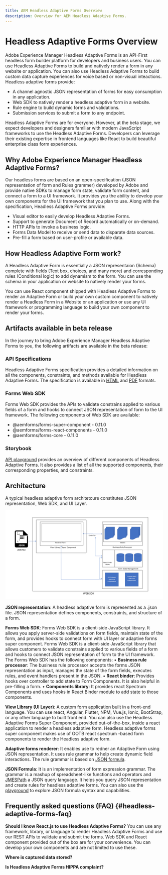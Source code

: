 ```yaml
---
title: AEM Headless Adaptive Forms Overview
description: Overview for AEM Headless Adaptive Forms.
---
```


# Headless Adaptive Forms Overview

Adobe Experience Manager Headless Adaptive Forms is an API-First headless form builder platform for developers and business users. You can use Headless Adaptive Forms to build and natively render a form in any website or application. You can also use Headless Adaptive Forms to build custom data capture experiences for voice based or non-visual inteactions. Headless adaptive forms provide:

* A channel agnostic JSON representation of forms for easy consumption in any application.
* Web SDK to natively render a headless adaptive form in a website.
* Rule engine to build dynamic forms and validations.
* Submission services to submit a form to any endpoint.


Headless Adaptive Forms are for everyone. However, at the beta stage, we expect developers and designers familiar with modern JavaScript frameworks to use the Headless Adaptive Forms. Developers can leverage their existing expertise in frontend languages like React to build beautiful enterprise class form experiences.

## Why Adobe Experience Manager Headless Adaptive Forms?

Our headless forms are based on an open-specification (JSON representation of form and Rules grammer) developed by Adobe and provide native SDKs to manage form state, validate form content, and connect a form to a UI framework. It provides you the ability to develop your own components for the UI framework that you plan to use. Along with the specification, Headless Adaptive Forms provide:

* Visual editor to easily develop Headless Adaptive Forms.
* Support to generate Document of Record automatically or on-demand.
* HTTP APIs to invoke a business logic.
* Forms Data Model to receive or send data to disparate data sources.
* Pre-fill a form based on user-profile or available data.

## How Headless Adaptive Form work?

A Headless Adaptive Form is essentially a JSON representaion (Schema) complete with fields (Text box, choices, and many more) and corresponding rules (Conditional logic) to add dynamism to the form. You can use the schema in your application or website to natively render your forms. 

You can use React component shipped with Headless Adaptive Forms to render an Adaptive Form or build your own custom component to natively render a Headless Form in a Website or an application or use any UI framework or programming language to build your own component to render your forms.

## Artifacts available in beta release

In the journey to bring Adobe Experience Manager Headless Adaptive Forms to you, the following artifacts are available in the beta release:

### API Specifications

Headless Adaptive Forms specification provides a detailed information on all the components, constraints, and methods available for Headless Adaptive Forms. The specification is available in [HTML](https://git.corp.adobe.com/pages/livecycle/af2-docs/spec/0.10.0/index.html) and [PDF](https://git.corp.adobe.com/pages/livecycle/af2-docs/spec/0.10.0/index.pdf) formats.

### Forms Web SDK

Forms Web SDK provides the APIs to validate constrains applied to various fields of a form and hooks to connect JSON representation of form to the UI framework. The following components of Web SDK are available:

* @aemforms/forms-super-component - 0.11.0
* @aemforms/forms-react-components - 0.11.0
* @aemforms/forms-core - 0.11.0

### Storybook

[API playground](https://git.corp.adobe.com/pages/livecycle/af2-web-runtime/story/?path=/story/adaptive-form-introduction--page) provides an overview of different components of Headless Adaptive Forms. It also provides a list of all the supported components, their corresponding properties, and constraints.

## Architecture

A typical headless adaptive form architetcure constitutes JSON representation, Web SDK, and UI Layer.

![Architecture](/help/assets/architecture.png)

**JSON representation**: A headless adaptive form is represented as a .json file. JSON representation defines components, constraints, and structure of a form.

**Forms Web SDK**: Forms Web SDK is a client-side JavaScript library. It allows you apply server-side validations on form fields, maintain state of the form, and provides hooks to connect form with UI layer or adaptive forms super component. Forms Web SDK is a client-side JavaScript library that allows customers to validate constrains applied to various fields of a form and hooks to connect JSON representation of form to the UI framework.  The Forms Web SDK has the following components:
• **Business rule processor**: The business rule processor accepts the forms JSON representation as input, manages the state of the form fields, executes rules, and event handlers present in the JSON.
• **React binder**: Provides hooks over controller to add state to Form Components. It is also helpful in pre-filling a form.
• **Components library**: It provides react Spectrum Components and uses hooks in React Binder module to add state to those components.

**View Library (UI Layer)**: A custom form application built in a front-end language. You can use react, Angular, Flutter, NPM, Vue.js, Ionic, BootStrap, or any other language to built front end. You can also use the Headless Adaptive Forms Super Component, provided out-of-the-box, inside a react application to render a headless adaptive form. Headless adaptive forms super component makes use of OOTB react spectrum -based form components to render the Headless adaptive form.

**Adaptive forms renderer**: It enables use to redner an Adaptive Form using JSON representation. It uses rule grammar to help create dynamic field interactions. The rule grammar is based on [JSON formula](http://github.com/adobe/json-formula/).  

**JSON Formula**: It is an implementation of form expression grammar. The grammar is a mashup of spreadsheet-like functions and operators and [JMESPath](https://jmespath.org/) a JSON query language.  It helps you query JSON representation and create rules for headless adaptive forms.  You can also use the [playground](https://opensource.adobe.com/json-formula/dist/index.html) to explore JSON formula syntax and capabilities.  


## Frequently asked questions (FAQ) {#headless-adaptive-forms-faq}

**Should I know React.js to use Headless Adaptive Forms?**
You can use any framework, library, or language to render Headless Adaptive Forms and use our REST APIs to validate and submit the forms. Web SDK and React component provided out of the box are for your convenience. You can develop your own components and are not limited to use these.

**Where is captured data stored?**

**Is Headless Adaptive Forms HIPPA complaint?**





